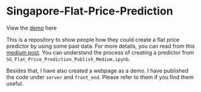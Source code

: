 # Singapore-Flat-Price-Prediction

View the [demo](http://34.87.108.41/) here

This is a repository to show people how they could create a flat price predictor by using some past data. For more details, you can
read from this [medium post](https://medium.com/@edricgan.44/6f74ed8da311). You can understand the process of creating a predictor
from `SG_Flat_Price_Prediction_Publish_Medium.ipynb`.

Besides that, I have also created a webpage as a demo. I have published the code under `server` and `front_end`. Please refer to
them if you find them useful.
